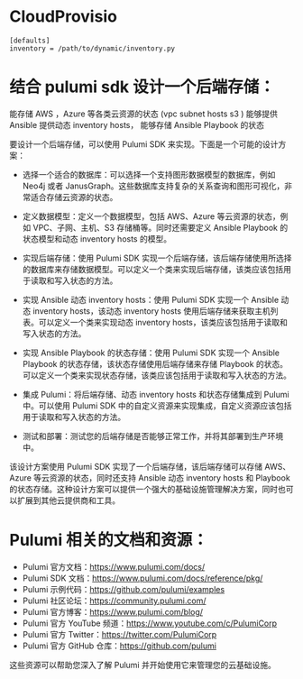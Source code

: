 # CloudProvisio

```
[defaults]
inventory = /path/to/dynamic/inventory.py
```

# 结合 pulumi sdk 设计一个后端存储：

能存储 AWS ，Azure 等各类云资源的状态 (vpc subnet hosts s3 )
能够提供 Ansible 提供动态 inventory hosts，
能够存储 Ansible Playbook 的状态

要设计一个后端存储，可以使用 Pulumi SDK 来实现。下面是一个可能的设计方案：

* 选择一个适合的数据库：可以选择一个支持图形数据模型的数据库，例如 Neo4j 或者 JanusGraph。这些数据库支持复杂的关系查询和图形可视化，非常适合存储云资源的状态。

* 定义数据模型：定义一个数据模型，包括 AWS、Azure 等云资源的状态，例如 VPC、子网、主机、S3 存储桶等。同时还需要定义 Ansible Playbook 的状态模型和动态 inventory hosts 的模型。

* 实现后端存储：使用 Pulumi SDK 实现一个后端存储，该后端存储使用所选择的数据库来存储数据模型。可以定义一个类来实现后端存储，该类应该包括用于读取和写入状态的方法。

* 实现 Ansible 动态 inventory hosts：使用 Pulumi SDK 实现一个 Ansible 动态 inventory hosts，该动态 inventory hosts 使用后端存储来获取主机列表。可以定义一个类来实现动态 inventory hosts，该类应该包括用于读取和写入状态的方法。

* 实现 Ansible Playbook 的状态存储：使用 Pulumi SDK 实现一个 Ansible Playbook 的状态存储，该状态存储使用后端存储来存储 Playbook 的状态。可以定义一个类来实现状态存储，该类应该包括用于读取和写入状态的方法。

* 集成 Pulumi：将后端存储、动态 inventory hosts 和状态存储集成到 Pulumi 中。可以使用 Pulumi SDK 中的自定义资源来实现集成，自定义资源应该包括用于读取和写入状态的方法。

* 测试和部署：测试您的后端存储是否能够正常工作，并将其部署到生产环境中。

该设计方案使用 Pulumi SDK 实现了一个后端存储，该后端存储可以存储 AWS、Azure 等云资源的状态，同时还支持 Ansible 动态 inventory hosts 和 Playbook 的状态存储。这种设计方案可以提供一个强大的基础设施管理解决方案，同时也可以扩展到其他云提供商和工具。

# Pulumi 相关的文档和资源：

* Pulumi 官方文档：https://www.pulumi.com/docs/
* Pulumi SDK 文档：https://www.pulumi.com/docs/reference/pkg/
* Pulumi 示例代码：https://github.com/pulumi/examples
* Pulumi 社区论坛：https://community.pulumi.com/
* Pulumi 官方博客：https://www.pulumi.com/blog/
* Pulumi 官方 YouTube 频道：https://www.youtube.com/c/PulumiCorp
* Pulumi 官方 Twitter：https://twitter.com/PulumiCorp
* Pulumi 官方 GitHub 仓库：https://github.com/pulumi

这些资源可以帮助您深入了解 Pulumi 并开始使用它来管理您的云基础设施。
